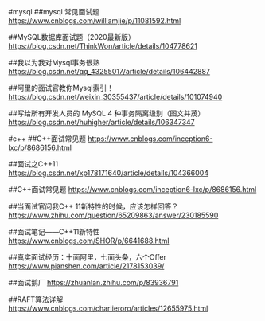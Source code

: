 #mysql
##mysql 常见面试题
https://www.cnblogs.com/williamjie/p/11081592.html

##MySQL数据库面试题（2020最新版）
https://blog.csdn.net/ThinkWon/article/details/104778621

##我以为我对Mysql事务很熟
https://blog.csdn.net/qq_43255017/article/details/106442887

##阿里的面试官教你Mysql索引！
https://blog.csdn.net/weixin_30355437/article/details/101074940

##写给所有开发人员的 MySQL 4 种事务隔离级别（图文并茂）
https://blog.csdn.net/huhigher/article/details/106347347

#c++
##C++面试常见题
https://www.cnblogs.com/inception6-lxc/p/8686156.html

##面试之C++11
https://blog.csdn.net/xp178171640/article/details/104366004

##C++面试常见题
https://www.cnblogs.com/inception6-lxc/p/8686156.html

##当面试官问我C++ 11新特性的时候，应该怎样回答？
https://www.zhihu.com/question/65209863/answer/230185590

##面试笔记——C++11新特性
https://www.cnblogs.com/SHOR/p/6641688.html

##真实面试经历：十面阿里，七面头条，六个Offer
https://www.pianshen.com/article/2178153039/

##面试鹅厂
https://zhuanlan.zhihu.com/p/83936791

##RAFT算法详解
https://www.cnblogs.com/charlieroro/articles/12655975.html


